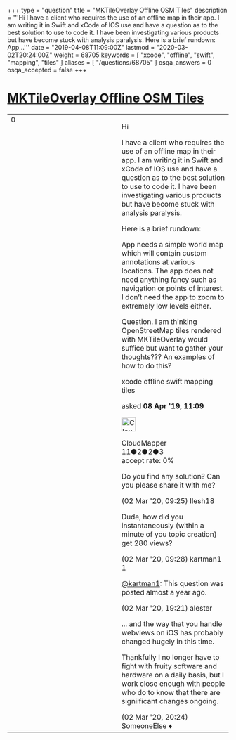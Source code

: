 +++
type = "question"
title = "MKTileOverlay Offline OSM Tiles"
description = '''Hi I have a client who requires the use of an offline map in their app. I am writing it in Swift and xCode of IOS use and have a question as to the best solution to use to code it. I have been investigating various products but have become stuck with analysis paralysis.  Here is a brief rundown: App...'''
date = "2019-04-08T11:09:00Z"
lastmod = "2020-03-02T20:24:00Z"
weight = 68705
keywords = [ "xcode", "offline", "swift", "mapping", "tiles" ]
aliases = [ "/questions/68705" ]
osqa_answers = 0
osqa_accepted = false
+++

<div class="headNormal">

# [MKTileOverlay Offline OSM Tiles](/questions/68705/mktileoverlay-offline-osm-tiles)

</div>

<div id="main-body">

<div id="askform">

<table id="question-table" style="width:100%;">
<colgroup>
<col style="width: 50%" />
<col style="width: 50%" />
</colgroup>
<tbody>
<tr>
<td style="width: 30px; vertical-align: top"><div class="vote-buttons">
<span id="post-68705-upvote" class="ajax-command post-vote up" rel="nofollow" title="I like this post (click again to cancel)"> </span>
<div id="post-68705-score" class="post-score" title="current number of votes">
0
</div>
<span id="post-68705-downvote" class="ajax-command post-vote down" rel="nofollow" title="I dont like this post (click again to cancel)"> </span> <span id="favorite-mark" class="ajax-command favorite-mark" rel="nofollow" title="mark/unmark this question as favorite (click again to cancel)"> </span>
<div id="favorite-count" class="favorite-count">
&#10;</div>
</div></td>
<td><div id="item-right">
<div class="question-body">
<p>Hi</p>
<p>I have a client who requires the use of an offline map in their app. I am writing it in Swift and xCode of IOS use and have a question as to the best solution to use to code it. I have been investigating various products but have become stuck with analysis paralysis.</p>
<p>Here is a brief rundown:</p>
<p>App needs a simple world map which will contain custom annotations at various locations. The app does not need anything fancy such as navigation or points of interest. I don’t need the app to zoom to extremely low levels either.</p>
<p>Question. I am thinking OpenStreetMap tiles rendered with MKTileOverlay would suffice but want to gather your thoughts??? An examples of how to do this?</p>
</div>
<div id="question-tags" class="tags-container tags">
<span class="post-tag tag-link-xcode" rel="tag" title="see questions tagged &#39;xcode&#39;">xcode</span> <span class="post-tag tag-link-offline" rel="tag" title="see questions tagged &#39;offline&#39;">offline</span> <span class="post-tag tag-link-swift" rel="tag" title="see questions tagged &#39;swift&#39;">swift</span> <span class="post-tag tag-link-mapping" rel="tag" title="see questions tagged &#39;mapping&#39;">mapping</span> <span class="post-tag tag-link-tiles" rel="tag" title="see questions tagged &#39;tiles&#39;">tiles</span>
</div>
<div id="question-controls" class="post-controls">
&#10;</div>
<div class="post-update-info-container">
<div class="post-update-info post-update-info-user">
<p>asked <strong>08 Apr '19, 11:09</strong></p>
<img src="https://secure.gravatar.com/avatar/e15b6bc7cc550c6f76322deb5eff7d7e?s=32&amp;d=identicon&amp;r=g" class="gravatar" width="32" height="32" alt="CloudMapper&#39;s gravatar image" />
<p><span>CloudMapper</span><br />
<span class="score" title="11 reputation points">11</span><span title="2 badges"><span class="badge1">●</span><span class="badgecount">2</span></span><span title="2 badges"><span class="silver">●</span><span class="badgecount">2</span></span><span title="3 badges"><span class="bronze">●</span><span class="badgecount">3</span></span><br />
<span class="accept_rate" title="Rate of the user&#39;s accepted answers">accept rate:</span> <span title="CloudMapper has no accepted answers">0%</span></p>
</div>
</div>
<div id="comments-container-68705" class="comments-container">
<span id="73307"></span>
<div id="comment-73307" class="comment">
<div id="post-73307-score" class="comment-score">
&#10;</div>
<div class="comment-text">
<p>Do you find any solution? Can you please share it with me?</p>
</div>
<div id="comment-73307-info" class="comment-info">
<span class="comment-age">(02 Mar '20, 09:25)</span> <span class="comment-user userinfo">Ilesh18</span>
</div>
</div>
<span id="73308"></span>
<div id="comment-73308" class="comment">
<div id="post-73308-score" class="comment-score">
&#10;</div>
<div class="comment-text">
<p>Dude, how did you instantaneously (within a minute of you topic creation) get 280 views?</p>
</div>
<div id="comment-73308-info" class="comment-info">
<span class="comment-age">(02 Mar '20, 09:28)</span> <span class="comment-user userinfo">kartman1</span>
</div>
</div>
<span id="73311"></span>
<div id="comment-73311" class="comment">
<div id="post-73311-score" class="comment-score">
1
</div>
<div class="comment-text">
<p><a href="https://help.openstreetmap.org/users/17942/kartman1">@kartman1</a>: This question was posted almost a year ago.</p>
</div>
<div id="comment-73311-info" class="comment-info">
<span class="comment-age">(02 Mar '20, 19:21)</span> <span class="comment-user userinfo">alester</span>
</div>
</div>
<span id="73314"></span>
<div id="comment-73314" class="comment">
<div id="post-73314-score" class="comment-score">
&#10;</div>
<div class="comment-text">
<p>... and the way that you handle webviews on iOS has probably changed hugely in this time.</p>
<p>Thankfully I no longer have to fight with fruity software and hardware on a daily basis, but I work close enough with people who do to know that there are signiificant changes ongoing.</p>
</div>
<div id="comment-73314-info" class="comment-info">
<span class="comment-age">(02 Mar '20, 20:24)</span> <span class="comment-user userinfo">SomeoneElse ♦</span>
</div>
</div>
</div>
<div id="comment-tools-68705" class="comment-tools">
&#10;</div>
<div class="clear">
&#10;</div>
<div id="comment-68705-form-container" class="comment-form-container">
&#10;</div>
<div class="clear">
&#10;</div>
</div></td>
</tr>
</tbody>
</table>

</div>

</div>

